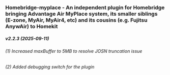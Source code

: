 ### Homebridge-myplace - An independent plugin for Homebridge bringing Advantage Air MyPlace system, its smaller siblings (E-zone, MyAir, MyAir4, etc) and its cousins (e.g. Fujitsu AnywAir) to Homekit
##### v2.2.3 (2025-09-11)

###### (1) Increased maxBuffer to 5MB to resolve JOSN truncation issue               
###### (2) Added debugging switch for the plugin
